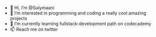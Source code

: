 - 👋 Hi, I’m @Sulymaani
- 👀 I’m interested in programming and coding a really cool amazing projects
- 🌱 I’m currently learning fullstack-development path on codecademy
- 📫 Reach me on twitter 

<!---
Sulymaani/Sulymaani is a ✨ special ✨ repository because its `README.md` (this file) appears on your GitHub profile.
You can click the Preview link to take a look at your changes.
--->
